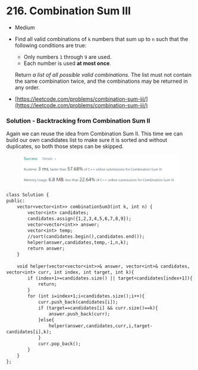 # 216. Combination Sum III

* Medium
*   Find all valid combinations of `k` numbers that sum up to `n` such that the following conditions are true:

    * Only numbers `1` through `9` are used.
    * Each number is used **at most once**.

    Return _a list of all possible valid combinations_. The list must not contain the same combination twice, and the combinations may be returned in any order.
* [https://leetcode.com/problems/combination-sum-iii/](https://leetcode.com/problems/combination-sum-iii/)

### Solution - Backtracking from Combination Sum II

Again we can reuse the idea from Combination Sum II. This time we can build our own candidates list to make sure it is sorted and without duplicates, so both those steps can be skipped.&#x20;

<figure><img src="../.gitbook/assets/image (3).png" alt=""><figcaption></figcaption></figure>

```
class Solution {
public:
    vector<vector<int>> combinationSum3(int k, int n) { 
        vector<int> candidates;
        candidates.assign({1,2,3,4,5,6,7,8,9});
        vector<vector<int>> answer;
        vector<int> temp;
        //sort(candidates.begin(),candidates.end());
        helper(answer,candidates,temp,-1,n,k);
        return answer;
    }
    
    void helper(vector<vector<int>>& answer, vector<int>& candidates, vector<int> curr, int index, int target, int k){
        if (index+1>=candidates.size() || target<candidates[index+1]){
            return;
        }
        for (int i=index+1;i<candidates.size();i++){
            curr.push_back(candidates[i]);
            if (target==candidates[i] && curr.size()==k){
                answer.push_back(curr);
            }else{
                helper(answer,candidates,curr,i,target-candidates[i],k);
            }
            curr.pop_back();
        }
    }
};
```
